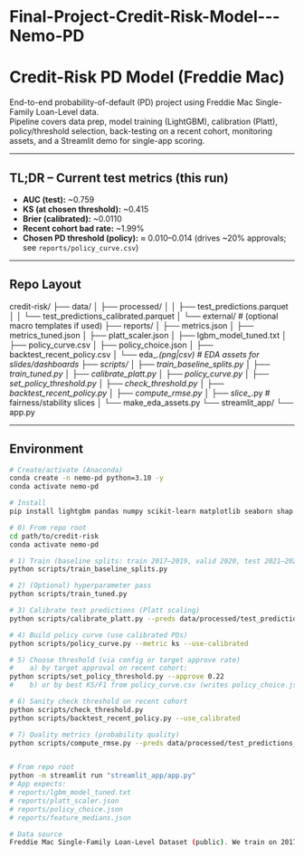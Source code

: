 # Final-Project-Credit-Risk-Model---Nemo-PD
# Credit-Risk PD Model (Freddie Mac)

End-to-end probability-of-default (PD) project using Freddie Mac Single-Family Loan-Level data.  
Pipeline covers data prep, model training (LightGBM), calibration (Platt), policy/threshold selection, back-testing on a recent cohort, monitoring assets, and a Streamlit demo for single-app scoring.

---

## TL;DR – Current test metrics (this run)

- **AUC (test):** ~0.759  
- **KS (at chosen threshold):** ~0.415  
- **Brier (calibrated):** ~0.0110  
- **Recent cohort bad rate:** ~1.99%  
- **Chosen PD threshold (policy):** ≈ 0.010–0.014 (drives ~20% approvals; see `reports/policy_curve.csv`)

---
## Repo Layout
credit-risk/
├── data/
│   ├── processed/
│   │   ├── test_predictions.parquet
│   │   └── test_predictions_calibrated.parquet
│   └── external/                 # (optional macro templates if used)
├── reports/
│   ├── metrics.json
│   ├── metrics_tuned.json
│   ├── platt_scaler.json
│   ├── lgbm_model_tuned.txt
│   ├── policy_curve.csv
│   ├── policy_choice.json
│   ├── backtest_recent_policy.csv
│   └── eda_*.(png|csv)           # EDA assets for slides/dashboards
├── scripts/
│   ├── train_baseline_splits.py
│   ├── train_tuned.py
│   ├── calibrate_platt.py
│   ├── policy_curve.py
│   ├── set_policy_threshold.py
│   ├── check_threshold.py
│   ├── backtest_recent_policy.py
│   ├── compute_rmse.py
│   ├── slice_*.py                # fairness/stability slices
│   └── make_eda_assets.py
└── streamlit_app/
    └── app.py


---

## Environment

```bash
# Create/activate (Anaconda)
conda create -n nemo-pd python=3.10 -y
conda activate nemo-pd

# Install
pip install lightgbm pandas numpy scikit-learn matplotlib seaborn shap streamlit pyarrow

# 0) From repo root
cd path/to/credit-risk
conda activate nemo-pd

# 1) Train (baseline splits: train 2017–2019, valid 2020, test 2021–2022)
python scripts/train_baseline_splits.py

# 2) (Optional) hyperparameter pass
python scripts/train_tuned.py

# 3) Calibrate test predictions (Platt scaling)
python scripts/calibrate_platt.py --preds data/processed/test_predictions.parquet

# 4) Build policy curve (use calibrated PDs)
python scripts/policy_curve.py --metric ks --use-calibrated

# 5) Choose threshold (via config or target approve rate)
#    a) by target approval on recent cohort:
python scripts/set_policy_threshold.py --approve 0.22
#    b) or by best KS/F1 from policy_curve.csv (writes policy_choice.json)

# 6) Sanity check threshold on recent cohort
python scripts/check_threshold.py
python scripts/backtest_recent_policy.py --use_calibrated

# 7) Quality metrics (probability quality)
python scripts/compute_rmse.py --preds data/processed/test_predictions_calibrated.parquet


# From repo root
python -m streamlit run "streamlit_app/app.py"
# App expects:
# reports/lgbm_model_tuned.txt
# reports/platt_scaler.json
# reports/policy_choice.json
# reports/feature_medians.json

# Data source
Freddie Mac Single-Family Loan-Level Dataset (public). We train on 2017–2019, validate 2020, test 2021–2022, and keep 2023 as a “recent” holdout for policy/backtest charts.
